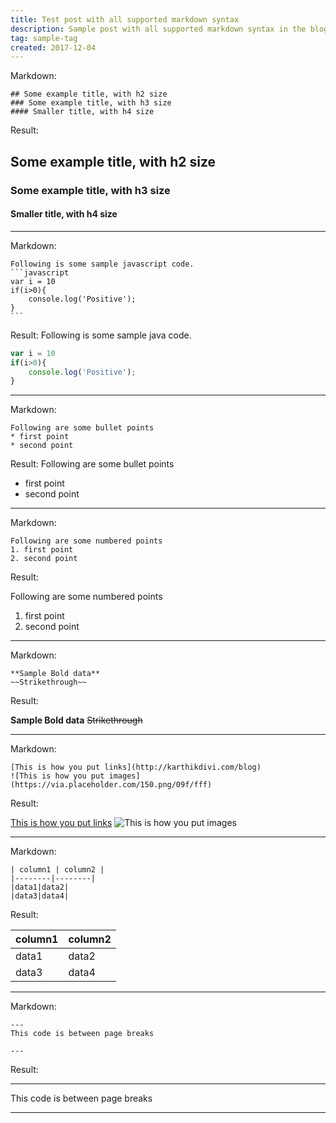 ```yaml
---
title: Test post with all supported markdown syntax
description: Sample post with all supported markdown syntax in the blog
tag: sample-tag
created: 2017-12-04
---
```


Markdown:
```
## Some example title, with h2 size
### Some example title, with h3 size
#### Smaller title, with h4 size
```
Result:

## Some example title, with h2 size
### Some example title, with h3 size
#### Smaller title, with h4 size
---
Markdown:
``````
Following is some sample javascript code.
```javascript
var i = 10
if(i>0){
    console.log('Positive');
}
```
``````
Result:
Following is some sample java code.
```javascript
var i = 10
if(i>0){
    console.log('Positive');
}
```
---
Markdown:

```
Following are some bullet points
* first point
* second point
```
Result:
Following are some bullet points
* first point
* second point
---
Markdown:

```
Following are some numbered points
1. first point
2. second point
```
Result:

Following are some numbered points
1. first point
2. second point

---
Markdown:

```
**Sample Bold data**
~~Strikethrough~~
```

Result:

**Sample Bold data**
~~Strikethrough~~

---
Markdown:
```
[This is how you put links](http://karthikdivi.com/blog)
![This is how you put images](https://via.placeholder.com/150.png/09f/fff)
```
Result:

[This is how you put links](http://karthikdivi.com/blog)
![This is how you put images](https://via.placeholder.com/150.png/09f/fff)

---
Markdown:
```
| column1 | column2 |
|--------|--------|
|data1|data2|
|data3|data4|
```
Result:

| column1 | column2 |
|--------|--------|
|data1|data2|
|data3|data4|

---


Markdown:
```
---
This code is between page breaks

---
```

Result: 

---
This code is between page breaks

---
